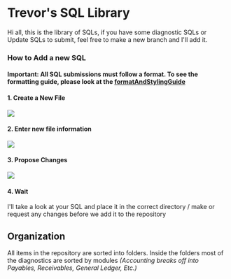 # Trevor's SQL Library

Hi all, this is the library of SQLs, if you have some diagnostic SQLs or Update SQLs to submit, feel free to make a new branch and I'll add it.

### How to Add a new SQL
#### **Important:** All SQL submissions must follow a format. To see the formatting guide, please look at the [**formatAndStylingGuide**](https://github.com/lichfiet/sqlLibrary/)

#### 1. Create a New File

![](https://media.discordapp.net/attachments/840808308655128576/1144480255172689961/2023-08-24_12-12-25.png)

#### 2. Enter new file information

![](https://media.discordapp.net/attachments/840808308655128576/1144480759856517240/image.png?width=1355&height=605)

#### 3. Propose Changes

![](https://media.discordapp.net/attachments/840808308655128576/1144481124479942686/image.png?width=697&height=605)

#### 4. Wait

I'll take a look at your SQL and place it in the correct directory / make or request any changes before we add it to the repository

## Organization 

All items in the repository are sorted into folders. Inside the folders most of the diagnostics are sorted by modules *(Accounting breaks off into Payables, Receivables, General Ledger, Etc.)*
